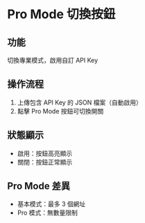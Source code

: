 # Pro Mode 切換按鈕

## 功能
切換專業模式，啟用自訂 API Key

## 操作流程
1. 上傳包含 API Key 的 JSON 檔案（自動啟用）
2. 點擊 Pro Mode 按鈕可切換開關

## 狀態顯示
- 啟用：按鈕高亮顯示
- 關閉：按鈕正常顯示

## Pro Mode 差異
- 基本模式：最多 3 個網址
- Pro 模式：無數量限制
